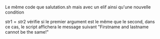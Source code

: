Le même code que salutation.sh mais avec un elif ainsi qu'une nouvelle condition

str$1 = str$2 vérifie si le premier argument est le même que le second, dans ce cas, le script affichera le message suivant "Firstname and lastname cannot be the same!"
